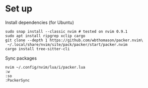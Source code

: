 # Set up

Install dependencies (for Ubuntu)

```
sudo snap install --classic nvim # tested on nvim 0.9.1
sudo apt install ripgrep xclip cargo
git clone --depth 1 https://github.com/wbthomason/packer.nvim\
 ~/.local/share/nvim/site/pack/packer/start/packer.nvim
cargo install tree-sitter-cli
```

Sync packages


```
nvim ~/.config/nvim/lua/i/packer.lua
:w
:so
:PackerSync
```

